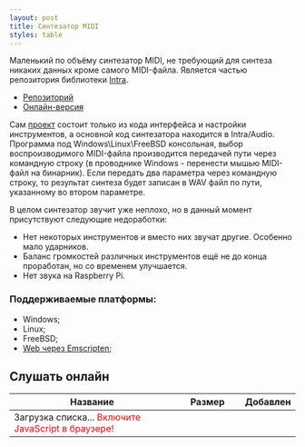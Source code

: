```yaml
---
layout: post
title: Синтезатор MIDI
styles: table
---
```


 Маленький по объёму синтезатор MIDI, не требующий для синтеза никаких данных кроме самого MIDI-файла.
 Является частью репозитория библиотеки [Intra](intra-lib).
 
- [Репозиторий](https://github.com/gammaker/Intra/)
- [Онлайн-версия](/midisynth/)

Сам [проект](https://github.com/gammaker/Intra/tree/master/Demos/MusicSynthesizer) состоит только из кода интерфейса и настройки инструментов, а основной код синтезатора находится в Intra/Audio.
Программа под Windows\Linux\FreeBSD консольная, выбор воспроизводимого MIDI-файла производится передачей пути через командную строку (в проводнике Windows - перенести мышью MIDI-файл на бинарник). Если передать два параметра через командную строку, то результат синтеза будет записан в WAV файл по пути, указанному во втором параметре.

В целом синтезатор звучит уже неплохо, но в данный момент присутствуют следующие недоработки:

- Нет некоторых инструментов и вместо них звучат другие. Особенно мало ударников.
- Баланс громкостей различных инструментов ещё не до конца проработан, но со временем улучшается.
- Нет звука на Raspberry Pi.

### Поддерживаемые платформы:

- Windows;
- Linux;
- FreeBSD;
- [Web через Emscripten](/midisynth/);

## Слушать онлайн
<table>
<thead><tr><th>Название</th><th width="100px">Размер</th><th>Добавлен</th></tr></thead>
<tbody class="clickable" id="MidiTable">
<tr><td>Загрузка списка... <noscript><font color=red>Включите JavaScript в браузере!</font></noscript></td></tr>
</tbody>
</table>

<script>

function BuildMidiFileTable(files)
{
	var table = document.getElementById("MidiTable");
	var strs = [];
	for(var i = 0; i < files.length; i++)
	{
		var f = files[i];
		var dot = f.name.lastIndexOf('.');
		var ext = f.name.substr(dot + 1).toLowerCase();
		if(ext !== "mid" && ext !== "midi") continue;
		var d = new Date(f.created);
		var aref = '<a href="../midisynth/?~./' + encodeURIComponent(f.name) + '">';
		strs.push('<tr><td>', aref, f.name.substr(0, f.name.length-ext.length-1),
			"</a></td><td>", aref, (f.size/1024).toFixed(1), " КБ</a></td><td>",
			aref, ('0' + d.getDate()).slice(-2), '.', ('0' + (d.getMonth() + 1)).slice(-2), '.', d.getFullYear(), "</a></td></tr>");
	}
	table.innerHTML = strs.join('');
}

(function() {
	var url = "https://cloud-api.yandex.net:443/v1/disk/public/resources?public_key=https%3A%2F%2Fyadi.sk%2Fd%2F-chbqBzK3NLGpU&fields=_embedded.items.name,_embedded.items.size,_embedded.items.created&limit=100";
	var xhr = new XMLHttpRequest();
	xhr.onreadystatechange = function()
	{
		if(xhr.readyState != xhr.DONE) return;
		if(xhr.status != 200)
		{
			document.getElementById("MidiTable").innerHTML = "<tr><td>Ошибка загрузки списка!</td></tr>";
			return;
		}
		var jsonResponse = JSON.parse(xhr.responseText);
		if(jsonResponse._embedded !== undefined && jsonResponse._embedded.items !== undefined)
			BuildMidiFileTable(jsonResponse._embedded.items);
	};
	xhr.open("GET", url, true);
	xhr.send();
})();

</script>

